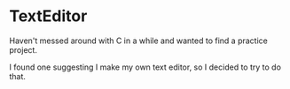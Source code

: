 # TextEditor

Haven't messed around with C in a while and wanted to find a practice project. 

I found one suggesting I make my own text editor, so I decided to try to do that.


 
